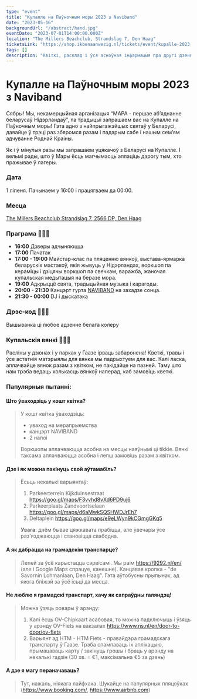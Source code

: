 ```yaml
---
type: "event"
title: "Купалле на Паўночным моры 2023 з Naviband"
date: "2023-05-16"
backgroundUrl: "/abstract/hand.jpg"
eventDate: "2023-07-01T14:00:00.000Z"
location: "The Millers Beachclub, Strandslag 7, Den Haag"
ticketsLink: "https://shop.ikbenaanwezig.nl/tickets/event/kupalle-2023-early-birds"
tags: []
description: "Квіткі, расклад і ўся асноўная інфармацыя пра другі дзень фестываля беларускай культуры «Купалле на Паўночным моры 2023» з Naviband"
---
```


# Купалле на Паўночным моры 2023 з Naviband

Сябры! Мы, некамерцыйная арганізацыя “МАРА - першае аб’яднанне беларусаў Нідэрландаў”, па традыцыі запрашаем вас на Купалле на Паўночным моры!
Гэта адно з найпрыгажэйшых святаў у Беларусі, давайце ў трэці раз збяромся разам і падарым сабе і нашым сем’ям адчуванне Роднай Краіны.

Як і ў мінулыя разы мы запрашаем уцякачоў з Беларусі на Купалле. І вельмі рады, што ў Мары ёсць магчымасць аплаціць дарогу тым, хто пражывае ў лагеры.

### Дата
1 ліпеня. Пачынаем у 16:00 і працягваем да 00:00.

### Месца
[The Millers Beachclub
Strandslag 7, 2566 DP, Den Haag](https://maps.app.goo.gl/Dach3XgMAyCrBrMRA?g_st=ic)

### Праграма 🌿🌿🌿
- **16:00** Дзверы адчыняюцца
- **17:00** Пачатак
- **17:00 - 19:00** Майстар-клас па пляценню вянкоў, выстава-ярмарка беларускіх мастакоў, якія жывуць у Нідэрландах, воркшоп па кераміцы і дзіцячы воркшоп па свечкам, варажба, жаночая купальская медытацыя на беразе мора.
- **19:00** Адкрыццё свята, традыцыйная музыка і карагоды.
- **20:00 - 21:30** Канцэрт гурта [NAVIBAND](https://www.instagram.com/naviband/) на захадзе сонца.
- **21:30 - 00:00** DJ і дыскатэка

### Дрэс-код 🤍🤍🤍
Вышыванка ці любое адзенне белага колеру

### Купальскія вянкі 🌾🌾🌾
Расліны у дзюнах і у парках у Гаазе ірваць забаронена! 
Кветкі, травы і ўсе астатнія матэрыялы для вянка мы падрыхтуем для вас. 
Калі ласка, аплачвайце вянок разам з квітком, не пакідайце на пазней. Таму што нам трэба ведаць колькасць вянкоў наперад, каб замовіць кветкі.

### Папулярныя пытанні:

#### Што ўваходзіць у кошт квітка?
> У кошт квітка ўваходзіць:
> * уваход на мерапрыемства
> * канцэрт NAVIBAND
> * 2 напоі
>
> Воркшопы аплачваюцца асобна на месцы наяўнымі ці tikkie. Вянкі таксама аплачваюцца асобна і лепш замовіць разам з квітком.

#### Дзе і як можна пакінуць свой аўтамабіль?
> Ёсьць некалькі варыянтаў:
> 1. Parkeerterrein Kijkduinsestraat <https://goo.gl/maps/F3vvhd8vXd6PD9uj6> 
> 1. Parkeerplaats Zandvoortselaan <https://goo.gl/maps/d6aMwkSQSHWDJrEh7> 
> 1. Deltaplein <https://goo.gl/maps/e9eLWyn9kCGmgGKq5> 
>
> **Увага**: днём бывае цяжкавата прабіцца, але ўвечары ўсе раз'язджаюцца і становіцца свабодна.

#### А як дабрацца на грамадскім транспарце?
> Лепей за ўсё карыстацца сэрвісамі. Мы раім <https://9292.nl/en/> (але і Google Maps спрацуе, канешне). Канцавая кропка - "de Savornin Lohmanlaan, Den Haag". Гэта аўтобусны прыпынак, ад якога бліжэй за ўсё ісьці да месца.

#### Не люблю я грамадскі транспарт, хачу як сапраўдны галяндэц!
> Можна ўзяць ровары ў арэнду:
> 1. Калі ёсць OV-Chipkaart асабовая, то можна падключыць і ўзяць у арэнду OV-Fiets на вакзалах <https://www.ns.nl/en/door-to-door/ov-fiets> 
> 1. Варыянт ад HTM - HTM Fiets - правайдэра грамадскага транспарту ў Гаазе. Трэба спампаваць іх аплікацыю, прымацаваць карту / закінуць грошы і браць у арэнду на некалькі гадзін (30 хв. = €1, максімальна €5 за дзень)

#### А дзе я магу пераначаваць?
> Тут, нажаль, ніякага лайфхака. Шукайце на папулярных пляцоўках (<https://www.booking.com/>, <https://www.airbnb.com>)
